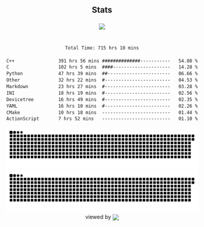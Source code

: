 


<div align="center">

## Stats
<img style="margin: 5px;" src="https://github-readme-stats.vercel.app/api?username=Sylensky&hide=stars&cache_seconds=1800&count_private=true&show_icons=true&include_all_commits=true&hide_border=false&theme=github_dark"/>
</div><br>

<div align="center">

<!--START_SECTION:waka-->

```txt
Total Time: 715 hrs 10 mins

C++                391 hrs 56 mins ##############-----------   54.80 %
C                  102 hrs 5 mins  ####---------------------   14.28 %
Python             47 hrs 39 mins  ##-----------------------   06.66 %
Other              32 hrs 22 mins  #------------------------   04.53 %
Markdown           23 hrs 27 mins  #------------------------   03.28 %
INI                18 hrs 19 mins  #------------------------   02.56 %
Devicetree         16 hrs 49 mins  #------------------------   02.35 %
YAML               16 hrs 10 mins  #------------------------   02.26 %
CMake              10 hrs 18 mins  -------------------------   01.44 %
ActionScript       7 hrs 52 mins   -------------------------   01.10 %
```

<!--END_SECTION:waka-->

</div>

<div align="center">
<img src="https://raw.githubusercontent.com/Sylensky/Sylensky/animation/github-contribution-grid-snake-dark.svg#gh-dark-mode-only"/>
<img src="https://raw.githubusercontent.com/Sylensky/Sylensky/animation/github-contribution-grid-snake.svg#gh-light-mode-only"/>
</div>

<div align="center">
viewed by <img src="https://visitor-badge.laobi.icu/badge?page_id=Sylensky.Sylensky" align="center" height="20" width="" />
</div>
